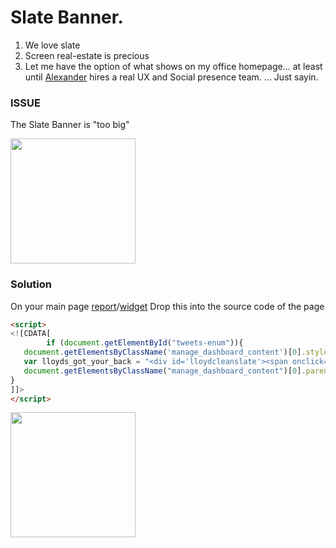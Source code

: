 # Slate Banner.

1) We love slate
2) Screen real-estate is precious
2) Let me have the option of what shows on my office homepage... at least until [Alexander](https://www.instagram.com/agclark27/) hires a real UX and Social presence team.  ... Just sayin.  


### ISSUE
The Slate Banner is "too big"

<img src="https://raw.githubusercontent.com/lloydlentz/slate-tips/main/img/BannerIssue.jpg" height="200" />


### Solution
On your main page [report](https://technolutions.zendesk.com/hc/en-us/community/posts/207512068-Report-on-homepage)/[widget](https://technolutions.zendesk.com/hc/en-us/articles/360033418751-Report-Widgets) Drop this into the source code of the page

```HTML
<script>
<![CDATA[
    	if (document.getElementById("tweets-enum")){
   document.getElementsByClassName('manage_dashboard_content')[0].style.display = 'none';
   var lloyds_got_your_back = "<div id='lloydcleanslate'><span onclick=\"document.getElementsByClassName('manage_dashboard_content')[0].style.display = 'block';document.getElementById('lloydcleanslate').style.display = 'none'\" style='cursor:pointer'>show slate banner</span></div>";
   document.getElementsByClassName("manage_dashboard_content")[0].parentElement.innerHTML += lloyds_got_your_back;
}
]]>
</script>
```

<img src="https://raw.githubusercontent.com/lloydlentz/slate-tips/main/img/BannerPref.jpg" height="200" />
